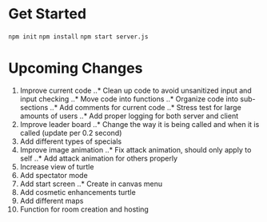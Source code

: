 # Get Started

`npm init`
`npm install`
`npm start server.js`


# Upcoming Changes
1. Improve current code 
..* Clean up code to avoid unsanitized input and input checking
..* Move code into functions
..* Organize code into sub-sections
..* Add comments for current code
..* Stress test for large amounts of users
..* Add proper logging for both server and client
2. Improve leader board
..* Change the way it is being called and when it is called (update per 0.2 second)
3. Add different types of specials
4. Improve image animation
..* Fix attack animation, should only apply to self
..* Add attack animation for others properly
5. Increase view of turtle
6. Add spectator mode
7. Add start screen
..* Create in canvas menu
8. Add cosmetic enhancements turtle
9. Add different maps
10. Function for room creation and hosting
